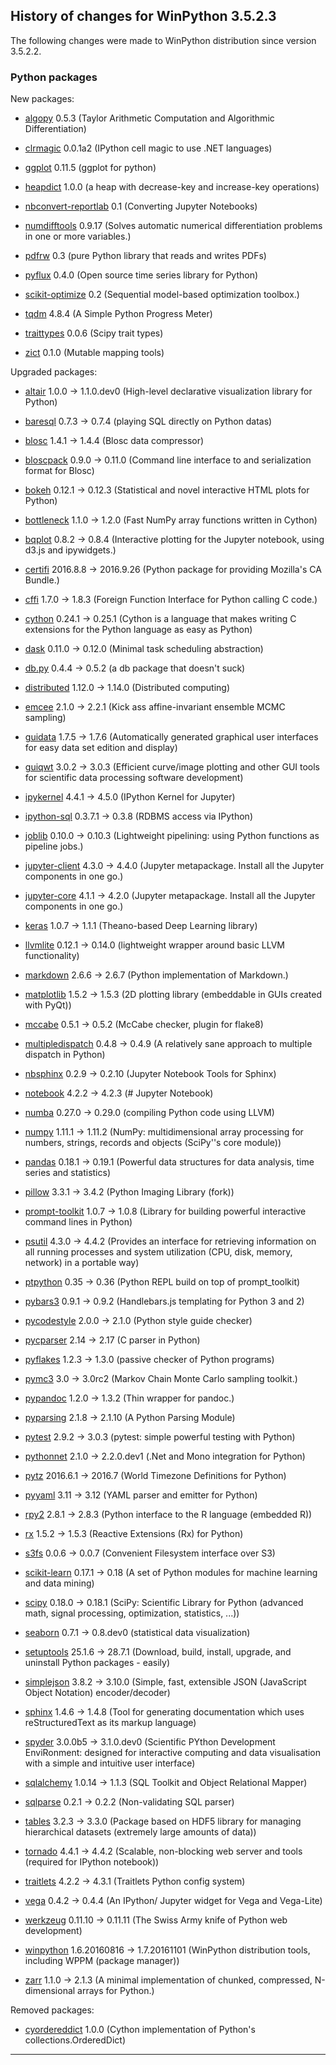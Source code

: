 ﻿## History of changes for WinPython 3.5.2.3

The following changes were made to WinPython distribution since version 3.5.2.2.

### Python packages

New packages:

  * [algopy](http://pypi.python.org/pypi/algopy) 0.5.3 (Taylor Arithmetic Computation and Algorithmic Differentiation)
  * [clrmagic](http://pypi.python.org/pypi/clrmagic) 0.0.1a2 (IPython cell magic to use .NET languages)
  * [ggplot](https://github.com/yhat/ggplot) 0.11.5 (ggplot for python)
  * [heapdict](http://pypi.python.org/pypi/heapdict) 1.0.0 (a heap with decrease-key and increase-key operations)
  * [nbconvert-reportlab](http://pypi.python.org/pypi/nbconvert-reportlab) 0.1 (Converting Jupyter Notebooks)
  * [numdifftools](http://pypi.python.org/pypi/numdifftools) 0.9.17 (Solves automatic numerical differentiation problems in one or more variables.)
  * [pdfrw](http://pypi.python.org/pypi/pdfrw) 0.3 (pure Python library that reads and writes PDFs)
  * [pyflux](http://pypi.python.org/pypi/pyflux) 0.4.0 (Open source time series library for Python)
  * [scikit-optimize](http://pypi.python.org/pypi/scikit-optimize) 0.2 (Sequential model-based optimization toolbox.)
  * [tqdm](http://pypi.python.org/pypi/tqdm) 4.8.4 (A Simple Python Progress Meter)
  * [traittypes](http://pypi.python.org/pypi/traittypes) 0.0.6 (Scipy trait types)
  * [zict](http://pypi.python.org/pypi/zict) 0.1.0 (Mutable mapping tools)

Upgraded packages:

  * [altair](http://pypi.python.org/pypi/altair) 1.0.0 → 1.1.0.dev0 (High-level declarative visualization library for Python)
  * [baresql](http://pypi.python.org/pypi/baresql) 0.7.3 → 0.7.4 (playing SQL directly on Python datas)
  * [blosc](http://pypi.python.org/pypi/blosc) 1.4.1 → 1.4.4 (Blosc data compressor)
  * [bloscpack](http://pypi.python.org/pypi/bloscpack) 0.9.0 → 0.11.0 (Command line interface to and serialization format for Blosc)
  * [bokeh](http://pypi.python.org/pypi/bokeh) 0.12.1 → 0.12.3 (Statistical and novel interactive HTML plots for Python)
  * [bottleneck](http://pypi.python.org/pypi/bottleneck) 1.1.0 → 1.2.0 (Fast NumPy array functions written in Cython)
  * [bqplot](http://pypi.python.org/pypi/bqplot) 0.8.2 → 0.8.4 (Interactive plotting for the Jupyter notebook, using d3.js and ipywidgets.)
  * [certifi](http://pypi.python.org/pypi/certifi) 2016.8.8 → 2016.9.26 (Python package for providing Mozilla's CA Bundle.)
  * [cffi](http://pypi.python.org/pypi/cffi) 1.7.0 → 1.8.3 (Foreign Function Interface for Python calling C code.)
  * [cython](http://www.cython.org) 0.24.1 → 0.25.1 (Cython is a language that makes writing C extensions for the Python language as easy as Python)
  * [dask](http://pypi.python.org/pypi/dask) 0.11.0 → 0.12.0 (Minimal task scheduling abstraction)
  * [db.py](http://pypi.python.org/pypi/db.py) 0.4.4 → 0.5.2 (a db package that doesn't suck)
  * [distributed](http://pypi.python.org/pypi/distributed) 1.12.0 → 1.14.0 (Distributed computing)
  * [emcee](http://pypi.python.org/pypi/emcee) 2.1.0 → 2.2.1 (Kick ass affine-invariant ensemble MCMC sampling)
  * [guidata](http://packages.python.org/guidata) 1.7.5 → 1.7.6 (Automatically generated graphical user interfaces for easy data set edition and display)
  * [guiqwt](http://packages.python.org/guiqwt) 3.0.2 → 3.0.3 (Efficient curve/image plotting and other GUI tools for scientific data processing software development)
  * [ipykernel](http://pypi.python.org/pypi/ipykernel) 4.4.1 → 4.5.0 (IPython Kernel for Jupyter)
  * [ipython-sql](http://pypi.python.org/pypi/ipython-sql) 0.3.7.1 → 0.3.8 (RDBMS access via IPython)
  * [joblib](http://pypi.python.org/pypi/joblib) 0.10.0 → 0.10.3 (Lightweight pipelining: using Python functions as pipeline jobs.)
  * [jupyter-client](http://pypi.python.org/pypi/jupyter-client) 4.3.0 → 4.4.0 (Jupyter metapackage. Install all the Jupyter components in one go.)
  * [jupyter-core](http://pypi.python.org/pypi/jupyter-core) 4.1.1 → 4.2.0 (Jupyter metapackage. Install all the Jupyter components in one go.)
  * [keras](http://pypi.python.org/pypi/keras) 1.0.7 → 1.1.1 (Theano-based Deep Learning library)
  * [llvmlite](http://pypi.python.org/pypi/llvmlite) 0.12.1 → 0.14.0 (lightweight wrapper around basic LLVM functionality)
  * [markdown](http://pypi.python.org/pypi/markdown) 2.6.6 → 2.6.7 (Python implementation of Markdown.)
  * [matplotlib](http://pypi.python.org/pypi/matplotlib) 1.5.2 → 1.5.3 (2D plotting library (embeddable in GUIs created with PyQt))
  * [mccabe](http://pypi.python.org/pypi/mccabe) 0.5.1 → 0.5.2 (McCabe checker, plugin for flake8)
  * [multipledispatch](http://pypi.python.org/pypi/multipledispatch) 0.4.8 → 0.4.9 (A relatively sane approach to multiple dispatch in Python)
  * [nbsphinx](http://pypi.python.org/pypi/nbsphinx) 0.2.9 → 0.2.10 (Jupyter Notebook Tools for Sphinx)
  * [notebook](http://pypi.python.org/pypi/notebook) 4.2.2 → 4.2.3 (# Jupyter Notebook)
  * [numba](http://pypi.python.org/pypi/numba) 0.27.0 → 0.29.0 (compiling Python code using LLVM)
  * [numpy](http://numpy.scipy.org/) 1.11.1 → 1.11.2 (NumPy: multidimensional array processing for numbers, strings, records and objects (SciPy''s core module))
  * [pandas](http://pypi.python.org/pypi/pandas) 0.18.1 → 0.19.1 (Powerful data structures for data analysis, time series and statistics)
  * [pillow](http://pypi.python.org/pypi/pillow) 3.3.1 → 3.4.2 (Python Imaging Library (fork))
  * [prompt-toolkit](http://pypi.python.org/pypi/prompt-toolkit) 1.0.7 → 1.0.8 (Library for building powerful interactive command lines in Python)
  * [psutil](http://code.google.com/p/psutil) 4.3.0 → 4.4.2 (Provides an interface for retrieving information on all running processes and system utilization (CPU, disk, memory, network) in a portable way)
  * [ptpython](http://pypi.python.org/pypi/ptpython) 0.35 → 0.36 (Python REPL build on top of prompt_toolkit)
  * [pybars3](http://pypi.python.org/pypi/pybars3) 0.9.1 → 0.9.2 (Handlebars.js templating for Python 3 and 2)
  * [pycodestyle](http://pypi.python.org/pypi/pycodestyle) 2.0.0 → 2.1.0 (Python style guide checker)
  * [pycparser](http://pypi.python.org/pypi/pycparser) 2.14 → 2.17 (C parser in Python)
  * [pyflakes](http://pypi.python.org/pypi/pyflakes) 1.2.3 → 1.3.0 (passive checker of Python programs)
  * [pymc3](http://pypi.python.org/pypi/pymc3) 3.0 → 3.0rc2 (Markov Chain Monte Carlo sampling toolkit.)
  * [pypandoc](http://pypi.python.org/pypi/pypandoc) 1.2.0 → 1.3.2 (Thin wrapper for pandoc.)
  * [pyparsing](http://pyparsing.wikispaces.com/) 2.1.8 → 2.1.10 (A Python Parsing Module)
  * [pytest](http://pypi.python.org/pypi/pytest) 2.9.2 → 3.0.3 (pytest: simple powerful testing with Python)
  * [pythonnet](http://pypi.python.org/pypi/pythonnet) 2.1.0 → 2.2.0.dev1 (.Net and Mono integration for Python)
  * [pytz](http://pypi.python.org/pypi/pytz) 2016.6.1 → 2016.7 (World Timezone Definitions for Python)
  * [pyyaml](http://pypi.python.org/pypi/pyyaml) 3.11 → 3.12 (YAML parser and emitter for Python)
  * [rpy2](http://pypi.python.org/pypi/rpy2) 2.8.1 → 2.8.3 (Python interface to the R language (embedded R))
  * [rx](http://pypi.python.org/pypi/rx) 1.5.2 → 1.5.3 (Reactive Extensions (Rx) for Python)
  * [s3fs](http://pypi.python.org/pypi/s3fs) 0.0.6 → 0.0.7 (Convenient Filesystem interface over S3)
  * [scikit-learn](http://pypi.python.org/pypi/scikit-learn) 0.17.1 → 0.18 (A set of Python modules for machine learning and data mining)
  * [scipy](http://www.scipy.org) 0.18.0 → 0.18.1 (SciPy: Scientific Library for Python (advanced math, signal processing, optimization, statistics, ...))
  * [seaborn](http://pypi.python.org/pypi/seaborn) 0.7.1 → 0.8.dev0 (statistical data visualization)
  * [setuptools](http://pypi.python.org/pypi/setuptools) 25.1.6 → 28.7.1 (Download, build, install, upgrade, and uninstall Python packages - easily)
  * [simplejson](http://pypi.python.org/pypi/simplejson) 3.8.2 → 3.10.0 (Simple, fast, extensible JSON (JavaScript Object Notation) encoder/decoder)
  * [sphinx](http://pypi.python.org/pypi/sphinx) 1.4.6 → 1.4.8 (Tool for generating documentation which uses reStructuredText as its markup language)
  * [spyder](http://pypi.python.org/pypi/spyder) 3.0.0b5 → 3.1.0.dev0 (Scientific PYthon Development EnviRonment: designed for interactive computing and data visualisation with a simple and intuitive user interface)
  * [sqlalchemy](http://www.sqlalchemy.org) 1.0.14 → 1.1.3 (SQL Toolkit and Object Relational Mapper)
  * [sqlparse](http://pypi.python.org/pypi/sqlparse) 0.2.1 → 0.2.2 (Non-validating SQL parser)
  * [tables](http://www.pytables.org) 3.2.3 → 3.3.0 (Package based on HDF5 library for managing hierarchical datasets (extremely large amounts of data))
  * [tornado](http://pypi.python.org/pypi/tornado) 4.4.1 → 4.4.2 (Scalable, non-blocking web server and tools (required for IPython notebook))
  * [traitlets](http://pypi.python.org/pypi/traitlets) 4.2.2 → 4.3.1 (Traitlets Python config system)
  * [vega](http://pypi.python.org/pypi/vega) 0.4.2 → 0.4.4 (An IPython/ Jupyter widget for Vega and Vega-Lite)
  * [werkzeug](http://pypi.python.org/pypi/werkzeug) 0.11.10 → 0.11.11 (The Swiss Army knife of Python web development)
  * [winpython](http://winpython.github.io/) 1.6.20160816 → 1.7.20161101 (WinPython distribution tools, including WPPM (package manager))
  * [zarr](http://pypi.python.org/pypi/zarr) 1.1.0 → 2.1.3 (A minimal implementation of chunked, compressed, N-dimensional arrays for Python.)

Removed packages:

  * [cyordereddict](http://pypi.python.org/pypi/cyordereddict) 1.0.0 (Cython implementation of Python's collections.OrderedDict)

* * *

